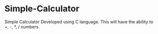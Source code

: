 # Simple-Calculator
Simple Calculator Developed using C language. This will have the ability to +, -, *,  / numbers.
